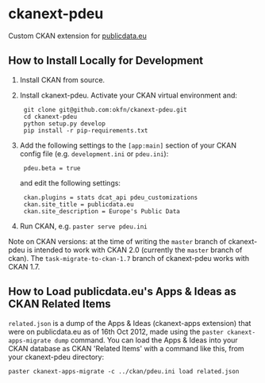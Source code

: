 # ckanext-pdeu

Custom CKAN extension for [publicdata.eu](http://publicdata.eu/)

## How to Install Locally for Development

1. Install CKAN from source.

2. Install ckanext-pdeu. Activate your CKAN virtual environment and:

        git clone git@github.com:okfn/ckanext-pdeu.git
        cd ckanext-pdeu
        python setup.py develop
        pip install -r pip-requirements.txt

3. Add the following settings to the `[app:main]` section of your CKAN config
   file (e.g. `development.ini` or `pdeu.ini`):

        pdeu.beta = true

   and edit the following settings:

        ckan.plugins = stats dcat_api pdeu_customizations
        ckan.site_title = publicdata.eu
        ckan.site_description = Europe's Public Data

4. Run CKAN, e.g. `paster serve pdeu.ini`

Note on CKAN versions: at the time of writing the `master` branch of
ckanext-pdeu is intended to work with CKAN 2.0 (currently the `master` branch
of ckan).
The `task-migrate-to-ckan-1.7` branch of ckanext-pdeu works with CKAN 1.7.

## How to Load publicdata.eu's Apps & Ideas as CKAN Related Items

`related.json` is a dump of the Apps & Ideas (ckanext-apps extension) that were
on publicdata.eu as of 16th Oct 2012, made using the
`paster ckanext-apps-migrate dump` command. You can load the Apps & Ideas into
your CKAN database as CKAN 'Related Items' with a command like this, from your
ckanext-pdeu directory:

    paster ckanext-apps-migrate -c ../ckan/pdeu.ini load related.json

